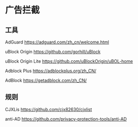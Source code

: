 # 广告拦截

## 工具

AdGuard https://adguard.com/zh_cn/welcome.html

uBlock Origin https://github.com/gorhill/uBlock

uBlock Origin Lite https://github.com/uBlockOrigin/uBOL-home
  
Adblock Plus https://adblockplus.org/zh_CN/
  
AdBlock https://getadblock.com/zh_CN/

## 规则

CJXLis https://github.com/cjx82630/cjxlist

anti-AD https://github.com/privacy-protection-tools/anti-AD

